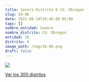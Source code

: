 ```yaml
---
title: Sonora Distrito 6 Cd. Obregon
slug: 26-06
date: 2021-06-24T10:46:05-05:00
tags: []
nombre_entidad: Sonora
nombre_distrito: Cd. Obregon
entidad: 26
distrito: 6
image_path: /img/26-06.png
draft: false
---
```


![](/img/26-06.png)

[Ver los 300 distritos](/docs/elecciones-2021)

